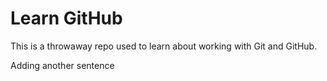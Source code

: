 # Learn GitHub

This is a throwaway repo used to learn about working with Git and GitHub.






Adding another sentence
